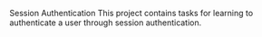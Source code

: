 Session Authentication
This project contains tasks for learning to authenticate a user through session authentication.